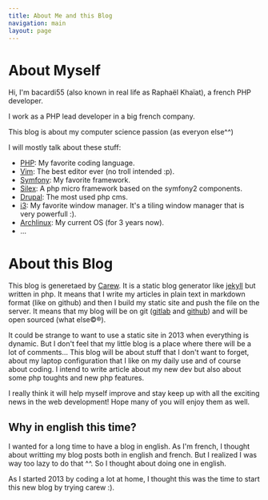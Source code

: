 ```yaml
---
title: About Me and this Blog
navigation: main
layout: page
---
```


# About Myself
Hi, I'm bacardi55 (also known in real life as Raphaël Khaïat), a french PHP developer.

I work as a PHP lead developer in a big french company.

This blog is about my computer science passion (as everyon else^^)

I will mostly talk about these stuff:

- [PHP](http://php.net "php"): My favorite coding language.
- [Vim](http://vim.org "vim"): The best editor ever (no troll intended :p).
- [Symfony](http://symfony.com "symfony"): My favorite framework.
- [Silex](http://silex.sensio.org "silex"): A php micro framework based on the symfony2 components.
- [Drupal](http://drupal.org "drupal"): The most used php cms.
- [i3](http://i3wm.org "i3"): My favorite window manager. It's a tiling window manager that is very powerfull :).
- [Archlinux](http://archlinux.org "archlinux"): My current OS (for 3 years now).
- …

# About this Blog
This blog is generetaed by [Carew](http://carew.github.com "Carew"). It is a static blog generator like [jekyll](http://jekyllrb.com/ "jekyll") but written in php. It means that I write my articles in plain text in markdown format (like on github) and then I build my static site and push the file on the server. It means that my blog will be on git ([gitlab](https://lab.bacardi55.org "gitlab") and [github](http://github.com/bacardi55 "github")) and will be open sourced (what else©®).

It could be strange to want to use a static site in 2013 when everything is dynamic. But I don't feel that my little blog is a place where there will be a lot of comments… This blog will be about stuff that I don't want to forget, about my laptop configuration that I like on my daily use and of course about coding. I intend to write article about my new dev but also about some php toughts and new php features.

I really think it will help myself improve and stay keep up with all the exciting news in the web development! Hope many of you will enjoy them as well.

Why in english this time?
-------------------------
I wanted for a long time to have a blog in english. As I'm french, I thought about writting my blog posts both in english and french. But I realized I was way too lazy to do that ^^. So I thought about doing one in english.

As I started 2013 by coding a lot at home, I thought this was the time to start this new blog by trying carew :).
